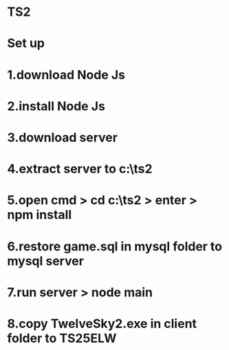 # TS2

# Set up
#
# 1.download Node Js
# 2.install Node Js
# 3.download server
# 4.extract server to c:\ts2
# 5.open cmd > cd c:\ts2 > enter > npm install
# 6.restore game.sql in mysql folder to mysql server
# 7.run server > node main
# 8.copy TwelveSky2.exe in client folder to TS25ELW
